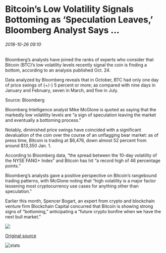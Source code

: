# Bitcoin’s Low Volatility Signals Bottoming as ‘Speculation Leaves,’ Bloomberg Analyst Says ...

###### 2018-10-26 09:10

Bloomberg’s analysts have joined the ranks of experts who consider that Bitcoin (BTC)’s low volatility levels recently signal the coin is finding a bottom, according to an analysis published Oct. 24.

Data analyzed by Bloomberg reveals that in October, BTC had only one day of price swings of (+/-) 5 percent or more; as compared with nine days in January and February, seven in March, and five in July.

Source: Bloomberg

Bloomberg Intelligence analyst Mike McGlone is quoted as saying that the markedly low volatility levels are “a sign of speculation leaving the market and eventually a bottoming process."

Notably, diminished price swings have coincided with a significant devaluation of the coin over the course of an unflagging bear market: as of press time, Bitcoin is trading at $6,476, down almost 52 percent from around $13,350 Jan. 1.

According to Bloomberg data, “the spread between the 10-day volatility of the NYSE FANG+ Index” and Bitcoin has hit “a record high of 46 percentage points.”

Bloomberg’s analysts gave a positive perspective on Bitcoin’s rangebound trading patterns, with McGlone noting that “high volatility is a major factor lessening most cryptocurrency use cases for anything other than speculation."

Earlier this month, Spencer Bogart, an expert from crypto and blockchain venture firm Blockchain Capital concurred that Bitcoin is showing strong signs of “bottoming,” anticipating a “future crypto bonfire when we have the next bull market."

![](https://s3.cointelegraph.com/storage/uploads/view/e387f07e4aa1bb477479131bf12bc2cc.png)

[Original source](https://cointelegraph.com/news/bitcoins-low-volatility-signals-bottoming-as-speculation-leaves-bloomberg-analyst-says)

![stats](https://c.statcounter.com/11760860/0/a89fa40b/1/ "stats")